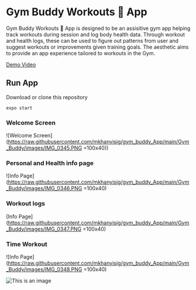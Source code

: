 # Gym Buddy Workouts 💪  App

Gym Buddy Workouts 💪  App is designed to be an assisitive gym app helping track workouts during session and log body health data. Through workout and health logs, these can be used to figure out patterns from user and suggest workouts or improvements given training goals. The aesthetic aims to provide an app experience tailored to workouts in the Gym.

[Demo Video](https://drive.google.com/drive/u/1/folders/1o3qHBni2Ecp0Pp5Sk2tYhLTwYsK611Td)

## Run App

Download or clone this repository

```
expo start
```

### Welcome Screen

![Welcome Screen](https://raw.githubusercontent.com/mkhanyisig/gym_buddy_App/main/Gym_Buddy/images/IMG_0345.PNG =100x40))

### Personal and Health info page

![Info Page](https://raw.githubusercontent.com/mkhanyisig/gym_buddy_App/main/Gym_Buddy/images/IMG_0346.PNG =100x40)

### Workout logs
[Info Page](https://raw.githubusercontent.com/mkhanyisig/gym_buddy_App/main/Gym_Buddy/images/IMG_0347.PNG =100x40)

### Time Workout

![Info Page](https://raw.githubusercontent.com/mkhanyisig/gym_buddy_App/main/Gym_Buddy/images/IMG_0348.PNG =100x40)

![This is an image](https://myoctocat.com/assets/images/base-octocat.svg)
